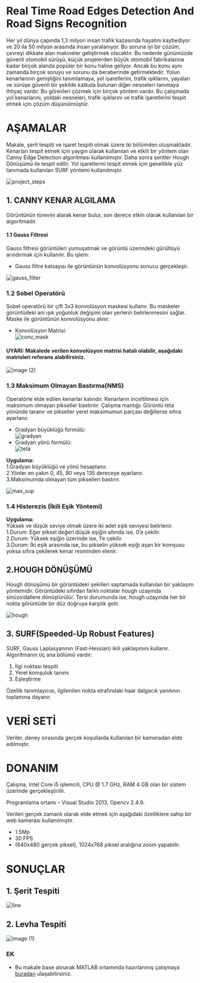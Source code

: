 # Real Time Road Edges Detection And Road Signs Recognition

Her yıl dünya çapında 1,3 milyon insan trafik kazasında hayatını kaybediyor ve 20 ila 50 milyon arasında insan yaralanıyor. Bu soruna iyi bir çözüm, çevreyi dikkate alan makineler geliştirmek olacaktır. Bu nedenle günümüzde güvenli otomobil sürüşü, küçük projelerden büyük otomobil fabrikalarına kadar birçok alanda popüler bir konu haline geliyor. Ancak bu konu aynı zamanda birçok soruyu ve sorunu da beraberinde getirmektedir. Yolun kenarlarının genişliğini tanımlamaya, yol işaretlerini, trafik ışıklarını, yayaları ve sürüşe güvenli bir şekilde katkıda bulunan diğer nesneleri tanımaya ihtiyaç vardır. Bu görevleri çözmek için birçok yöntem vardır. Bu çalışmada yol kenarlarını, yoldaki nesneleri, trafik ışıklarını ve trafik işaretlerini tespit etmek için çözüm düşünülmüştür.

# AŞAMALAR

Makale, şerit tespiti ve işaret tespiti olmak üzere iki bölümden oluşmaktadır. Kenarları tespit etmek için yaygın olarak kullanılan ve etkili bir yöntem olan Canny Edge Detection algoritması kullanılmıştır. Daha sonra şeritler Hough Dönüşümü ile tespit edilir. Yol işaretlerini tespit etmek için genellikle yüz tanımada kullanılan SURF yöntemi kullanılmıştır.  
  
![project_steps](https://user-images.githubusercontent.com/73580507/182021929-4094f67e-c50d-42d6-8b6f-240ac778f67a.png)

## 1. CANNY KENAR ALGILAMA

Görüntünün türevini alarak kenar bulur, son derece etkin olarak kullanılan bir algoritmadır.
#### 1.1 Gauss Filtresi
Gauss filtresi görüntüleri yumuşatmak ve görüntü üzerindeki gürültüyü arındırmak için kullanılır. 
Bu işlem:
- Gauss filtre katsayısı ile görüntünün konvolüsyonu sonucu gerçekleşir.  

![gauss_filter](https://user-images.githubusercontent.com/73580507/182026646-91df464a-1b6a-4735-8f18-1f9acc7545f3.png)

### 1.2 Sobel Operatörü

Sobel operatörü bir çift 3x3 konvolüsyon maskesi kullanır. Bu maskeler görüntüdeki ani ışık yoğunluk değişimi olan yerlerin belirlenmesini sağlar. Maske ile görüntünün konvolüsyonu alınır.

- Konvolüsyon Matrisi:  
![conv_mask](https://user-images.githubusercontent.com/73580507/182027728-2f2f1f73-aaf3-4244-9bd3-7533554d5294.png)

#### UYARI: Makalede verilen konvolüsyon matrisi hatalı olabilir, aşağıdaki matrisleri referans alabilirsiniz.
![image (2)](https://user-images.githubusercontent.com/73580507/182027710-c0180390-a583-4c1e-9cab-3cb270b22ad8.png)

### 1.3 Maksimum Olmayan Bastırma(NMS)

Operatörle elde edilen kenarlar kalındır. Kenarların inceltilmesi için maksimum olmayan pikseller bastırılır. Çalışma mantığı:  Görüntü teta yönünde taranır ve pikseller yerel maksimumun parçası değillerse sıfıra ayarlanır.

- Gradyan büyüklüğü formülü:  
![gradyan](https://user-images.githubusercontent.com/73580507/182027524-d53eebe8-1863-4fab-8f37-1c77d86096ef.png)
- Gradyan yönü formülü:  
![teta](https://user-images.githubusercontent.com/73580507/182027535-3d26f889-7946-424c-80b5-8fa46e68a1be.png)

**Uygulama:**  
1.Gradyan büyüklüğü ve yönü hesaplanır.  
2.Yönler en yakın 0, 45, 90 veya 135 dereceye ayarlanır.  
3.Maksimumda olmayan tüm pikselleri bastırır.  

![max_sup](https://user-images.githubusercontent.com/73580507/182027503-fed13cf2-ce8e-4222-9abb-92fd9d399a6a.png)

### 1.4 Histerezis (İkili Eşik Yöntemi)

**Uygulama:**  
Yüksek ve düşük seviye olmak üzere iki adet eşik seviyesi belirlenir.  
1.Durum: Eğer piksel değeri düşük eşiğin altında ise, 0’a çekilir.  
2.Durum: Yüksek eşiğin üzerinde ise, 1’e çekilir.  
3.Durum: İki eşik arasında ise, bu pikselin yüksek eşiği aşan bir komşusu yoksa sıfıra çekilerek kenar resminden elenir.

## 2.HOUGH DÖNÜŞÜMÜ

Hough dönüşümü bir görüntüdeki şekilleri saptamada kullanılan bir yaklaşım yöntemidir. Görüntüdeki sıfırdan farklı noktalar hough uzayında sinüzoidallere dönüştürülür. Tersi durumunda ise, hough uzayında her bir nokta görüntüde bir düz doğruya karşılık gelir.  

![hough](https://user-images.githubusercontent.com/73580507/182027277-aa2fa0c6-f00c-45b2-a0cb-7fbca1470526.png)

## 3. SURF(Speeded-Up Robust Features)

SURF, Gauss Laplasyanının (Fast-Hessian) ikili yaklaşımını kullanır.
Algoritmanın üç ana bölümü vardır:   
1. İlgi noktası tespiti  
2. Yerel komşuluk tanımı  
3. Eşleştirme  

Özellik tanımlayıcısı, ilgilenilen nokta etrafındaki haar dalgacık yanıtının toplamına dayanır.

# VERİ SETİ

Veriler, deney sırasında gerçek koşullarda kullanılan bir kameradan elde edilmiştir.

# DONANIM

Çalışma, Intel Core i5 işlemcili, CPU @ 1.7 GHz, RAM 4 GB olan bir sistem üzerinde gerçekleştirilir.

Programlama ortamı – Visual Studio 2013, Opencv 2.4.9. 

Verileri gerçek zamanlı olarak elde etmek için aşağıdaki özelliklere sahip bir web kamerası kullanılmıştır.
- 1.5Mp
- 30 FPS
- (640x480 gerçek piksel), 1024x768 piksel aralığına zoom yapabilir.

# SONUÇLAR

## 1. Şerit Tespiti

![line](https://user-images.githubusercontent.com/73580507/182026440-6ab0d92a-85ba-45ce-b51d-88b713f7c621.png)


## 2. Levha Tespiti
![image (1)](https://user-images.githubusercontent.com/73580507/182026378-1f0c1e58-83b3-46ed-8d84-83af5bedc100.png)


### EK
- Bu makale base alınarak MATLAB ortamında hazırlanmış çalışmaya [buradan](https://github.com/suhedaras/Road-Edges-Detection-and-Road-Signs-Recognition) ulaşabilirsiniz.
